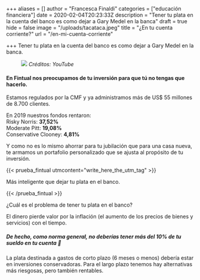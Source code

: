 +++
aliases = []
author = "Francesca Finaldi"
categories = ["educación financiera"]
date = 2020-02-04T20:23:33Z
description = "Tener tu plata en la cuenta del banco es como dejar a Gary Medel en la banca"
draft = true
hide = false
image = "/uploads/tacataca.jpeg"
title = "¿En tu cuenta corriente?"
url = "/en-mi-cuenta-corriente"

+++
Tener tu plata en la cuenta del banco es como dejar a Gary Medel en la banca.

<div style=“text-align:center”>  
<figure>  
<img src=“/uploads/garymedel.jpg”>  
<em> Créditos: YouTube</em>  
</figure>  
</div>

#### **En Fintual nos preocupamos de tu inversión para que tú no tengas que hacerlo.** 

Estamos regulados por la CMF y ya administramos más de US$ 55 millones de 8.700 clientes. 

En 2019 nuestros fondos rentaron:  
Risky Norris: **37,52%**   
Moderate Pitt: **19,08%**  
Conservative Clooney: **4,81%**

Y como no es lo mismo ahorrar para tu jubilación que para una casa nueva, te armamos un portafolio personalizado que se ajusta al propósito de tu inversión.

{{< prueba_fintual utmcontent="write_here_the_utm_tag" >}}

Más inteligente que dejar tu plata en el banco.

{{< /prueba_fintual >}}

¿Cuál es el problema de tener tu plata en el banco?

El dinero pierde valor por la inflación (el aumento de los precios de bienes y servicios) con el tiempo.

##### **De hecho, como norma general, no deberías tener más del 10% de tu sueldo en tu cuenta 👀**

La plata destinada a gastos de corto plazo (6 meses o menos) debería estar en inversiones conservadoras. Para el largo plazo tenemos hay alternativas más riesgosas, pero también rentables.